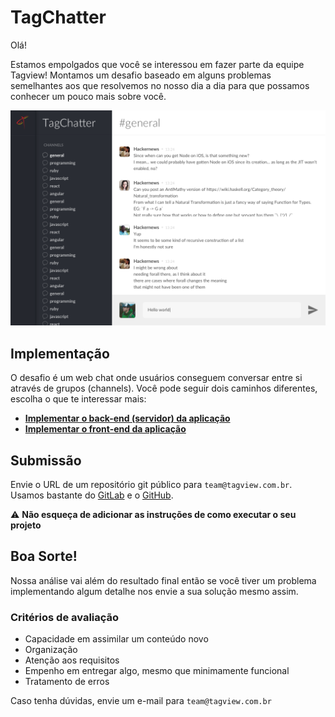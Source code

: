 # TagChatter

Olá!

Estamos empolgados que você se interessou em fazer parte da equipe Tagview! Montamos um desafio baseado em alguns problemas semelhantes aos que resolvemos no nosso dia a dia para que possamos conhecer um pouco mais sobre você.

![Preview](front-end/layout/layout.png)

## Implementação

O desafio é um web chat onde usuários conseguem conversar entre si através de grupos (channels). Você pode seguir dois caminhos diferentes, escolha o que te interessar mais:
- [**Implementar o back-end (servidor) da aplicação**](back-end)
- [**Implementar o front-end da aplicação**](front-end)

## Submissão
Envie o URL de um repositório git público para `team@tagview.com.br`. Usamos bastante do [GitLab](https://gitlab.com) e o [GitHub](https://github.com).

:warning: **Não esqueça de adicionar as instruções de como executar o seu projeto**

## Boa Sorte!
Nossa análise vai além do resultado final então se você tiver um problema implementando algum detalhe nos envie a sua solução mesmo assim.

### Critérios de avaliação
- Capacidade em assimilar um conteúdo novo
- Organização
- Atenção aos requisitos
- Empenho em entregar algo, mesmo que minimamente funcional
- Tratamento de erros

Caso tenha dúvidas, envie um e-mail para `team@tagview.com.br`
